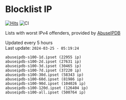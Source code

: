 # Blocklist IP

[![Hits](https://hits.seeyoufarm.com/api/count/incr/badge.svg?url=https%3A%2F%2Fgithub.com%2Fborestad%2Fblocklist-ip%2F&count_bg=%2379C83D&title_bg=%23555555&icon=&icon_color=%23E7E7E7&title=hits&edge_flat=false)](https://hits.seeyoufarm.com)  ![CI](https://img.shields.io/github/workflow/status/borestad/blocklist-ip/CI?style=flat-square)

Lists with worst IPv4 offenders, provided by [AbuseIPDB](https://www.abuseipdb.com/)

<!-- FOOTER-PLACEHOLDER -->
Updated every 5 hours<br>
Last update: `2024-03-25 - 05:19:24`
```
abuseipdb-s100-1d.ipset (22955 ip)
abuseipdb-s100-2d.ipset (27631 ip)
abuseipdb-s100-3d.ipset (30465 ip)
abuseipdb-s100-7d.ipset (37220 ip)
abuseipdb-s100-30d.ipset (58343 ip)
abuseipdb-s100-60d.ipset (81986 ip)
abuseipdb-s100-90d.ipset (104026 ip)
abuseipdb-s100-120d.ipset (126404 ip)
abuseipdb-s100-all.ipset (500764 ip)
```
